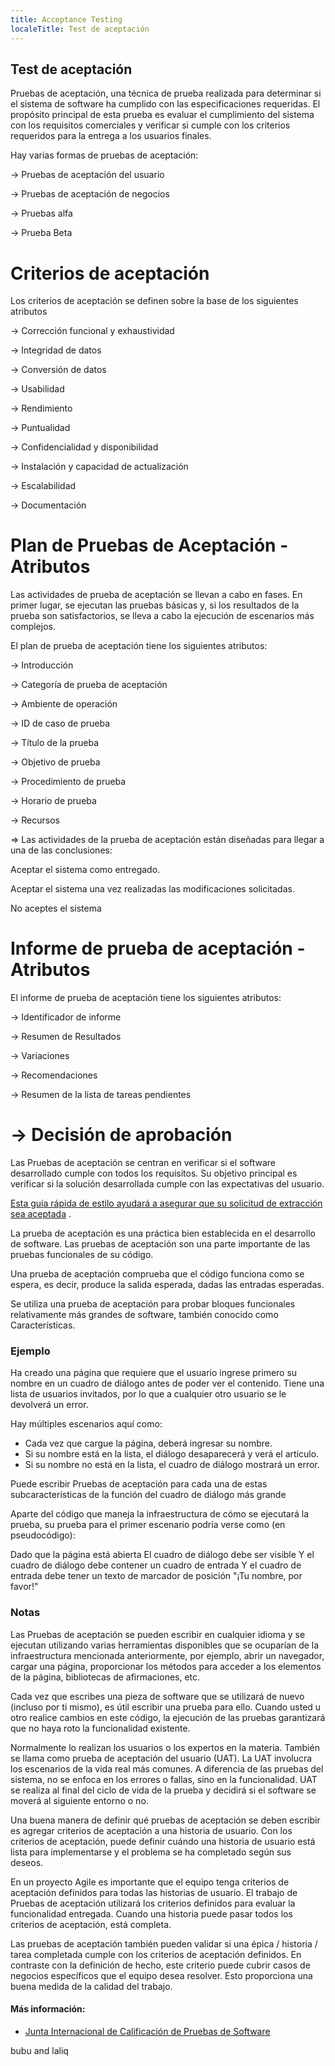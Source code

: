 ```yaml
---
title: Acceptance Testing
localeTitle: Test de aceptación
---
```

## Test de aceptación

Pruebas de aceptación, una técnica de prueba realizada para determinar si el sistema de software ha cumplido con las especificaciones requeridas. El propósito principal de esta prueba es evaluar el cumplimiento del sistema con los requisitos comerciales y verificar si cumple con los criterios requeridos para la entrega a los usuarios finales.

Hay varias formas de pruebas de aceptación:

\-> Pruebas de aceptación del usuario

\-> Pruebas de aceptación de negocios

\-> Pruebas alfa

\-> Prueba Beta

# Criterios de aceptación

Los criterios de aceptación se definen sobre la base de los siguientes atributos

\-> Corrección funcional y exhaustividad

\-> Integridad de datos

\-> Conversión de datos

\-> Usabilidad

\-> Rendimiento

\-> Puntualidad

\-> Confidencialidad y disponibilidad

\-> Instalación y capacidad de actualización

\-> Escalabilidad

\-> Documentación

# Plan de Pruebas de Aceptación - Atributos

Las actividades de prueba de aceptación se llevan a cabo en fases. En primer lugar, se ejecutan las pruebas básicas y, si los resultados de la prueba son satisfactorios, se lleva a cabo la ejecución de escenarios más complejos.

El plan de prueba de aceptación tiene los siguientes atributos:

\-> Introducción

\-> Categoría de prueba de aceptación

\-> Ambiente de operación

\-> ID de caso de prueba

\-> Título de la prueba

\-> Objetivo de prueba

\-> Procedimiento de prueba

\-> Horario de prueba

\-> Recursos

\=> Las actividades de la prueba de aceptación están diseñadas para llegar a una de las conclusiones:

Aceptar el sistema como entregado.

Aceptar el sistema una vez realizadas las modificaciones solicitadas.

No aceptes el sistema

# Informe de prueba de aceptación - Atributos

El informe de prueba de aceptación tiene los siguientes atributos:

\-> Identificador de informe

\-> Resumen de Resultados

\-> Variaciones

\-> Recomendaciones

\-> Resumen de la lista de tareas pendientes

# \-> Decisión de aprobación

Las Pruebas de aceptación se centran en verificar si el software desarrollado cumple con todos los requisitos. Su objetivo principal es verificar si la solución desarrollada cumple con las expectativas del usuario.

[Esta guía rápida de estilo ayudará a asegurar que su solicitud de extracción sea aceptada](https://github.com/freecodecamp/guides/blob/master/README.md) .

La prueba de aceptación es una práctica bien establecida en el desarrollo de software. Las pruebas de aceptación son una parte importante de las pruebas funcionales de su código.

Una prueba de aceptación comprueba que el código funciona como se espera, es decir, produce la salida esperada, dadas las entradas esperadas.

Se utiliza una prueba de aceptación para probar bloques funcionales relativamente más grandes de software, también conocido como Características.

### Ejemplo

Ha creado una página que requiere que el usuario ingrese primero su nombre en un cuadro de diálogo antes de poder ver el contenido. Tiene una lista de usuarios invitados, por lo que a cualquier otro usuario se le devolverá un error.

Hay múltiples escenarios aquí como:

*   Cada vez que cargue la página, deberá ingresar su nombre.
*   Si su nombre está en la lista, el diálogo desaparecerá y verá el artículo.
*   Si su nombre no está en la lista, el cuadro de diálogo mostrará un error.

Puede escribir Pruebas de aceptación para cada una de estas subcaracterísticas de la función del cuadro de diálogo más grande

Aparte del código que maneja la infraestructura de cómo se ejecutará la prueba, su prueba para el primer escenario podría verse como (en pseudocódigo):

Dado que la página está abierta El cuadro de diálogo debe ser visible Y el cuadro de diálogo debe contener un cuadro de entrada Y el cuadro de entrada debe tener un texto de marcador de posición "¡Tu nombre, por favor!"

### Notas

Las Pruebas de aceptación se pueden escribir en cualquier idioma y se ejecutan utilizando varias herramientas disponibles que se ocuparían de la infraestructura mencionada anteriormente, por ejemplo, abrir un navegador, cargar una página, proporcionar los métodos para acceder a los elementos de la página, bibliotecas de afirmaciones, etc.

Cada vez que escribes una pieza de software que se utilizará de nuevo (incluso por ti mismo), es útil escribir una prueba para ello. Cuando usted u otro realice cambios en este código, la ejecución de las pruebas garantizará que no haya roto la funcionalidad existente.

Normalmente lo realizan los usuarios o los expertos en la materia. También se llama como prueba de aceptación del usuario (UAT). La UAT involucra los escenarios de la vida real más comunes. A diferencia de las pruebas del sistema, no se enfoca en los errores o fallas, sino en la funcionalidad. UAT se realiza al final del ciclo de vida de la prueba y decidirá si el software se moverá al siguiente entorno o no.

Una buena manera de definir qué pruebas de aceptación se deben escribir es agregar criterios de aceptación a una historia de usuario. Con los criterios de aceptación, puede definir cuándo una historia de usuario está lista para implementarse y el problema se ha completado según sus deseos.

En un proyecto Agile es importante que el equipo tenga criterios de aceptación definidos para todas las historias de usuario. El trabajo de Pruebas de aceptación utilizará los criterios definidos para evaluar la funcionalidad entregada. Cuando una historia puede pasar todos los criterios de aceptación, está completa.

Las pruebas de aceptación también pueden validar si una épica / historia / tarea completada cumple con los criterios de aceptación definidos. En contraste con la definición de hecho, este criterio puede cubrir casos de negocios específicos que el equipo desea resolver. Esto proporciona una buena medida de la calidad del trabajo.

#### Más información:

*   [Junta Internacional de Calificación de Pruebas de Software](http://www.istqb.org/)

bubu and laliq
